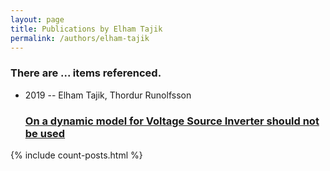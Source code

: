 ```yaml
---
layout: page
title: Publications by Elham Tajik
permalink: /authors/elham-tajik
---
```


<h3 id="number-posts">There are ... items referenced.</h3>
<ul class="post-list">
<li><span class='post-meta'>2019 -- Elham Tajik, Thordur Runolfsson</span><h3><a class='post-link' href="{{ site.baseurl }}/on-a-dynamic-model-for-voltage-source-inverter-should-not-be-used">On a dynamic model for Voltage Source Inverter should not be used</a></h3></li>

</ul>
{% include count-posts.html %}
